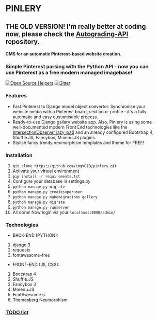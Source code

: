 # PINLERY 
## THE OLD VERSION! I'm really better at coding now, please check the [Autograding-API](https://github.com/imgVOID/autograding-api) repository.
#### CMS for an automatic Pinterest-based website creation.
### Simple Pinterest parsing with the Python API - now you can use Pinterest as a free modern managed imagebase!
[![Open Source Helpers](https://www.codetriage.com/imgvoid/pinlery/badges/users.svg)](https://www.codetriage.com/imgvoid/pinlery)
[![Gitter](https://badges.gitter.im/pinlery/community.svg)](https://gitter.im/pinlery/community?utm_source=badge&utm_medium=badge&utm_campaign=pr-badge)
### Features
* Fast Pinterest to Django model object convertor. Synchronise your website media with a Pinterest board, section or profile - it's a fully automatic and easy customisable process.
* Ready-to-use Django gallery website app. Also, Pinlery is using some well-documented modern Front End technologies like the [IntersectionObserver lazy load](https://github.com/imgVOID/pinlery/blob/new/gallery/static/gallery/js/lazy_loader.js) and an already configured Bootstrap 4, Shuffle.JS, Fancybox, Mmenu.JS plugins.
* Stylish fancy trendy  neumorphism templates and theme for FREE!

### Installation
1. `git clone https://github.com/imgVOID/pinlery.git`
2. Activate your virtual environment
2. `pip install -r requirements.txt`
3. Configure your database in settings.py
3. `python manage.py migrate`
4. `python manage.py createsuperuser`
5. `python manage.py makemigrations gallery`
7. `python manage.py migrate`
8. `python manage.py runserver`
9. All done! Now login via your `localhost:8000/admin/`

### Technologies
* BACK-END (PYTHON):
1. django 3
2. requests
3. fontawesome-free
* FRONT-END (JS, CSS):
1. Bootstrap 4
2. Shuffle.JS
3. Fancybox 3
4. Mmenu.JS
5. FontAwesome 5
6. Themesberg Neumorphism

### [TODO list](https://github.com/imgVOID/pinlery/projects/1?fullscreen=true)
